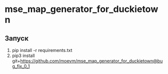 # mse_map_generator_for_duckietown

## Запуск
1. pip install -r requirements.txt
2. pip3 install git+https://github.com/moevm/mse_map_generator_for_duckietown@bug_fix_0_1
